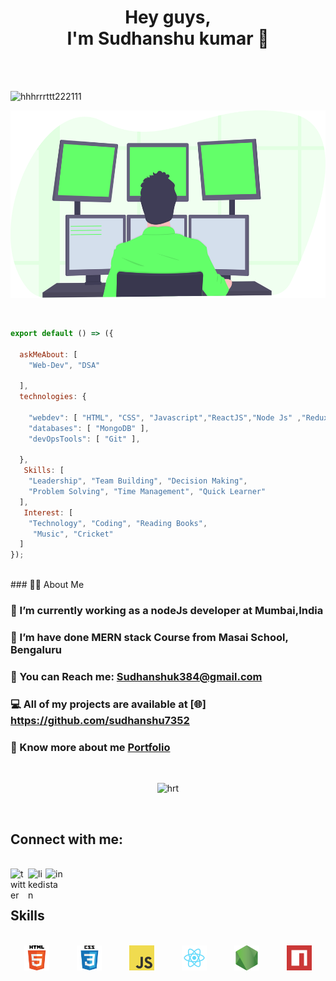 <h1 align="center"> Hey guys,<br> I'm Sudhanshu kumar 💚</h1> 

<br>
<!---
[![Twitter: hhhrrrttt222111](https://img.shields.io/twitter/follow/hhhrrrttt222111?style=social)](https://twitter.com/hhhrrrttt222111)  &nbsp;&nbsp;&nbsp;&nbsp;
[![Linkedin: hhhrrrttt222111](https://img.shields.io/badge/-hhhrrrttt222111-blue?style=flat-square&logo=Linkedin&logoColor=black&link=https://www.linkedin.com/in/hhhrrrttt222111/)](https://www.linkedin.com/in/hhhrrrttt222111/)
-->

<br>

<p align="left"> <img src="https://komarev.com/ghpvc/?username=sudhanshu7352" alt="hhhrrrttt222111" /> </p>


<p align="center"> <img src="assest/neo.svg" alt="sudhanshu" height=300/> </p>

<br>

```js
export default () => ({
 
  askMeAbout: [
    "Web-Dev", "DSA"
    
  ],
  technologies: {
    
    "webdev": [ "HTML", "CSS", "Javascript","ReactJS","Node Js" ,"Redux" ],
    "databases": [ "MongoDB" ],
    "devOpsTools": [ "Git" ],
    
  },
   Skills: [
    "Leadership", "Team Building", "Decision Making",
    "Problem Solving", "Time Management", "Quick Learner" 
  ],
   Interest: [
    "Technology", "Coding", "Reading Books",
     "Music", "Cricket" 
  ]
});
```

<br>
### 🙋‍♂️ About Me

### 🌱 I’m currently working as a nodeJs developer at Mumbai,India

### 💬 I’m have done MERN stack Course from Masai School, Bengaluru

### 📧 You can Reach me: **Sudhanshuk384@gmail.com**
### 💻 All of my projects are available at [🌐] https://github.com/sudhanshu7352
### 🔭 Know more about me **[Portfolio](https://portfolio-peach-nine-31.vercel.app/)**
<br>


<p align="center"> <img src="https://github-readme-stats.vercel.app/api?username=sudhanshu7352&count_private=true&show_icons=true&theme=tokyonight&custom_title=My Github Stats 👾" alt="hrt" /> </p>  <br>

<!-- <p align="center"> <img src="https://github-profile-trophy.vercel.app/?username=hhhrrrttt222111&theme=onedark" alt="hrt" /> </p> -->

<!---
<p align="center"> <img src="https://github-readme-stats.vercel.app/api/top-langs/?username=hhhrrrttt222111&show_icons=true&layout=compact&theme=tokyonight"" alt="hrt" /> </p>
-->

## Connect with me:

<br>
</a>
<a href="https://twitter.com/Sudhans07757035" target="_blank"><img align="left" alt="twitter" width="28px" src="https://cdn.jsdelivr.net/npm/simple-icons@v3/icons/twitter.svg" /></a>
<a href="https://www.linkedin.com/in/sudhanshu-kumar-b7830322b/" target="_blank"><img align="left" alt="likedin" width="28px" src="https://cdn.jsdelivr.net/npm/simple-icons@v3/icons/linkedin.svg" /></a>
<a href="https://www.instagram.com/" target="_blank"><img align="left" alt="insta" width="28px" src="https://cdn.jsdelivr.net/npm/simple-icons@v3/icons/instagram.svg" /></a>

<br>
<br>

## Skills

<br>
<div style="display: flex; justify-content: space-around">
<img align="left" alt="HTML5" width="40px" src="https://raw.githubusercontent.com/github/explore/80688e429a7d4ef2fca1e82350fe8e3517d3494d/topics/html/html.png" />
<img align="left" alt="CSS3" width="40px" src="https://raw.githubusercontent.com/github/explore/80688e429a7d4ef2fca1e82350fe8e3517d3494d/topics/css/css.png" />

<img align="left" alt="JavaScript" width="40px" src="https://raw.githubusercontent.com/github/explore/80688e429a7d4ef2fca1e82350fe8e3517d3494d/topics/javascript/javascript.png" />
<img align="left" alt="React" width="40px" src="https://raw.githubusercontent.com/github/explore/80688e429a7d4ef2fca1e82350fe8e3517d3494d/topics/react/react.png" />
<img align="left" alt="Node.js" width="40px" src="https://raw.githubusercontent.com/github/explore/80688e429a7d4ef2fca1e82350fe8e3517d3494d/topics/nodejs/nodejs.png" />
<img align="left" alt="npm" width="40px" src="https://raw.githubusercontent.com/github/explore/80688e429a7d4ef2fca1e82350fe8e3517d3494d/topics/npm/npm.png" />

</div>

